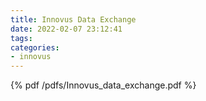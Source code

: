 ```yaml
---
title: Innovus Data Exchange
date: 2022-02-07 23:12:41
tags:
categories:
- innovus
---
```


{% pdf /pdfs/Innovus_data_exchange.pdf %}
